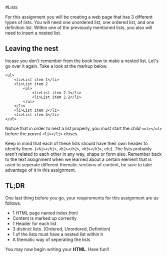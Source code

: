 #Lists

For this assignment you will be creating a web page that has 3 different types of lists. You will need one unordered list, one ordered list, and one definition list. Within one of the previously mentioned lists, you also will need to insert a nested list.

Leaving the nest
---

Incase you don't remember from the book how to make a nested list. Let's go over it again. Take a look at the markup below.

	<ul>
		<li>List item 1</li>
		<li>List item 2
			<ul>
				<li>List item 2.1</li>
				<li>List item 2.2</li>
			</ul>
		</li>
		<li>List item 3</li>
		<li>List item 4</li>
	</ul>

Notice that in order to nest a list properly, you must start the *child* `<ul></ul>` before the *parent* `<li></li>` closes.

Keep in mind that each of these lists should have their own header to identify them. (`<h1></h1>`, `<h2></h2>`, `<h3></h3>`, etc). The lists probably aren't related to each other in any way, shape or form also. Remember back to the text assignment when we learned about a certain element that is used to seperate different thematic sections of content, be sure to take advantage of it in this assignment.

TL;DR
---

One last thing before you go, your requirements for this assignment are as follows.

- 1 HTML page named index.html
- Content is marked up correctly
- 1 Header for each list
- 3 distinct lists. (Ordered, Unordered, Definition)
- 1 of the lists must have a nested list within it
- A thematic way of seperating the lists

You may now begin writing your **HTML**. Have fun!!

